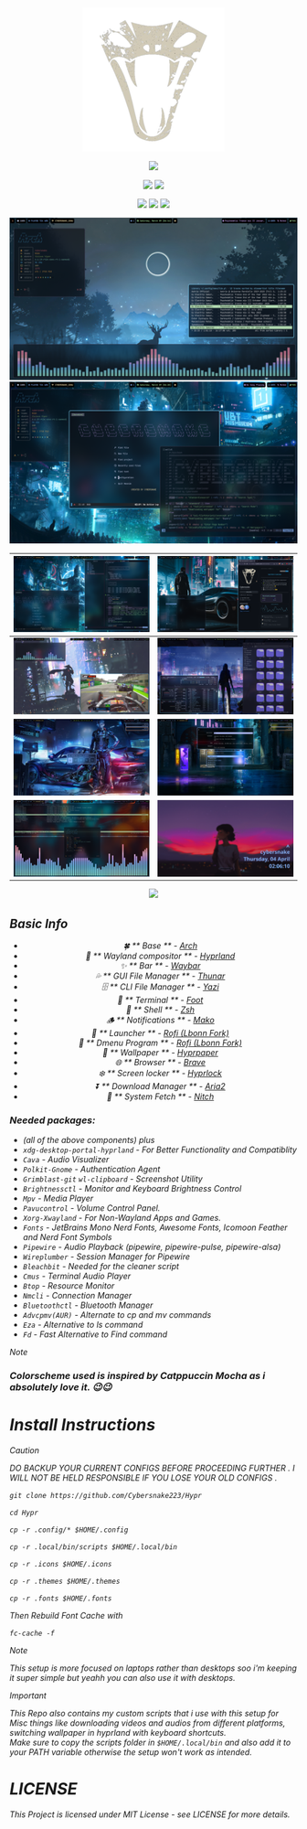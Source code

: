 <div align="center">
  <p></p>
  <p><b><i> <img src="assets/cslogo.png" </i></b></p> 
  <img src="https://readme-typing-svg.herokuapp.com?font=Righteous&weight=600&size=75&duration=1200&pause=1000&color=A024F7&center=true&vCenter=true&random=false&width=600&height=80&lines=Vicious+Viper"> 
</div>
<p></p>

<div align="center">
  <p></p>
  <p><b><i> <img src="https://img.shields.io/github/last-commit/Cybersnake223/Hypr?style=for-the-badge"> <img src="https://shields.io/maintenance/yes/2025?style=for-the-badge"> </i></b></p>
  <img src="https://img.shields.io/github/languages/code-size/Cybersnake223/Hypr">
  <img src="https://img.shields.io/github/stars/Cybersnake223/Hypr">
  <img src="https://img.shields.io/github/license/Cybersnake223/Hypr">
</div>
<p></p>



![1](assets/asset1.png)
![10](assets/asset10.png)

| ![2](assets/asset2.png) | ![3](assets/asset3.png) |
|---|---|
| ![4](assets/asset4.png) | ![5](assets/asset5.png) |
| ![6](assets/asset6.png) | ![7](assets/asset7.png) |
| ![8](assets/asset8.png) | ![9](assets/asset9.png) |


<div align="center"><img src="https://raw.githubusercontent.com/catppuccin/catppuccin/main/assets/footers/gray0_ctp_on_line.png"></div>


## _Basic Info_ 

<div align="center">
  <p> </p>

  
  - 🍀 ** Base ** - [Arch](https://archlinux.org/) 
  - 🌼 ** Wayland compositor ** - [Hyprland](https://hyprland.org/) 
  - ✨ ** Bar ** - [Waybar](https://github.com/Alexays/Waybar) 
  - 💦 ** GUI File Manager ** - [Thunar](https://gitlab.xfce.org/xfce/thunar) 
  - 🗄️ ** CLI File Manager ** - [Yazi](https://yazi-rs.github.io/docs/installation/) 
  - 🌷 ** Terminal ** - [Foot](https://github.com/DanteAlighierin/foot) 
  - 🍄 ** Shell ** - [Zsh](https://zsh.sourceforge.io/) 
  - 🪵 ** Notifications ** - [Mako](https://github.com/emersion/mako) 
  - 🌻 ** Launcher ** - [Rofi (Lbonn Fork)](https://github.com/lbonn/rofi) 
  - 🚀 ** Dmenu Program ** - [Rofi (Lbonn Fork)](https://github.com/lbonn/rofi)
  - 🍁 ** Wallpaper ** - [Hyprpaper](https://github.com/hyprwm/hyprpaper)
  - 🌐 ** Browser ** - [Brave](https://brave.com/linux) 
  - ❄️  ** Screen locker ** - [Hyprlock](https://github.com/hyprwm/hyprlock) 
  - ⏬ ** Download Manager ** - [Aria2](https://github.com/aria2/aria2)
  - 🤖 ** System Fetch ** - [Nitch](https://github.com/ssleert/nitch)

</div>  

### _Needed packages:_

- (all of the above components) plus
- `xdg-desktop-portal-hyprland` - For Better Functionality and Compatiblity 
- `Cava` - Audio Visualizer 
- `Polkit-Gnome` - Authentication Agent
- `Grimblast-git` `wl-clipboard` - Screenshot Utility
- `Brightnessctl`  - Monitor and Keyboard Brightness Control 
- `Mpv` - Media Player
- `Pavucontrol` - Volume Control Panel. 
- `Xorg-Xwayland` - For Non-Wayland Apps and Games.
- `Fonts` - JetBrains Mono Nerd Fonts, Awesome Fonts, Icomoon Feather and Nerd Font Symbols
- `Pipewire` - Audio Playback (pipewire, pipewire-pulse, pipewire-alsa)
- `Wireplumber` - Session Manager for Pipewire
- `Bleachbit` - Needed for the cleaner script
- `Cmus` - Terminal Audio Player
- `Btop` - Resource Monitor
- `Nmcli` - Connection Manager
- `Bluetoothctl` - Bluetooth Manager
- `Advcpmv(AUR)` - Alternate to cp and mv commands
- `Eza` - Alternative to ls command
- `Fd` - Fast Alternative to Find command


> [!NOTE]
> ### **_Colorscheme used is inspired by Catppuccin Mocha as i absolutely love it._** 😉😉


# **Install Instructions**

> [!CAUTION] 
> DO BACKUP YOUR CURRENT CONFIGS BEFORE PROCEEDING FURTHER . I WILL NOT BE HELD RESPONSIBLE IF YOU LOSE YOUR OLD CONFIGS .



```
git clone https://github.com/Cybersnake223/Hypr
```

```
cd Hypr
```

```
cp -r .config/* $HOME/.config
```

```
cp -r .local/bin/scripts $HOME/.local/bin
```

```
cp -r .icons $HOME/.icons
```

```
cp -r .themes $HOME/.themes
```

```
cp -r .fonts $HOME/.fonts
```
Then Rebuild Font Cache with

```
fc-cache -f
```

> [!NOTE]
> This setup is more focused on laptops rather than desktops soo i'm keeping it super simple but yeahh you can also use it with desktops.    

> [!IMPORTANT]
> _This Repo also contains my custom scripts that i use with this setup for Misc things like downloading videos and audios from different platforms, switching wallpaper in hyprland with keyboard shortcuts._  
> _Make sure to copy the scripts folder in `$HOME/.local/bin` and also add it to your PATH variable otherwise the setup won't work as intended._


# LICENSE  
This Project is licensed under MIT License - see LICENSE for more details.   
